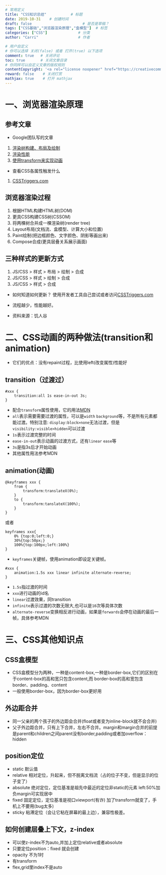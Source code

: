 ```yaml
---
# 常用定义
title: "CSS知识总结"           # 标题
date: 2019-10-31    # 创建时间
draft: false                       # 是否是草稿？
tags: ["CSS基础","浏览器渲染原理","盒模型"]  # 标签
categories: ["CSS"]              # 分类
author: "Carri"                  # 作者

# 用户自定义
# 你可以选择 关闭(false) 或者 打开(true) 以下选项
comment: true   # 关闭评论
toc: true       # 关闭文章目录
# 你同样可以自定义文章的版权规则
contentCopyright: '<a rel="license noopener" href="https://creativecommons.org/licenses/by-nc-nd/4.0/" target="_blank">CC BY-NC-ND 4.0</a>'
reward: false	 # 关闭打赏
mathjax: true    # 打开 mathjax
---
```



# 一、浏览器渲染原理

## 参考文章
* Google团队写的文章


1. [渲染树构建、布局及绘制](https://developers.google.com/web/fundamentals/performance/critical-rendering-path/render-tree-construction)
2. [渲染性能](https://developers.google.com/web/fundamentals/performance/rendering/)
3. [使用transform来实现动画](https://developers.google.com/web/fundamentals/performance/rendering/stick-to-compositor-only-properties-and-manage-layer-count)


* 查看CSS各属性触发什么


1. [CSSTriggers.com](https://csstriggers.com/)
   

## 浏览器渲染过程

1. 根据HTML构建HTML树(DOM)
2. 更具CSS构建CSS树(CSSOM)
3. 将两棵树合并成一棵渲染树(render tree)
4. Layout布局(文档流、盒模型、计算大小和位置)
5. Paint绘制(把边框颜色、文字颜色、阴影等画出来)
6. Compose合成(更具层叠关系展示画面)


## 三种样式的更新方式

1. JS/CSS > 样式 > 布局 > 绘制 > 合成
2. JS/CSS > 样式 > 绘制 > 合成
3. JS/CSS > 样式 > 合成

* 如何知道如何更新？ 使用开发者工具自己尝试或者访问[CSSTriggers.com](https://csstriggers.com/)

* 流程越少，性能越好。

* 资料来源：饥人谷



# 二、CSS动画的两种做法(transition和animation)

* 它们的优点：没有repaint过程，比使用left(改变属性)性能好

## transition（过渡过）

```
#xxx {
    transition:all 1s ease-in-out 3s;
}
```
* 配合`transform`属性使用，它的用法[MDN](https://developer.mozilla.org/zh-CN/docs/Web/CSS/transform)
* `all`表示需要需要过渡的属性，可以是`width` `background`等，不是所有元素都能过渡。特别注意: `display:block>none`无法过渡，但是`visibility:visible>hidden`可以过渡
* `1s`表示过渡完整的时间
* `ease-in-out`表示动画的过渡方式，还有`linear` `ease`等
* `3s`是指3s后才开始动画
* 其他属性用法参考MDN
  

## animation(动画)
```
@keyframes xxx {
    from {
        transform:translateX(0%);
    }
    to {
        transform:tanslateX(100%);
    }
}
```
或者
```
keyframes xxx{
    0% {top:0;left:0;}
    30%{top:50px;}
    100%{top:100px;left:100%}
}
```

* `keyframes`关键帧，使用animation即设定关键帧。


```
#xxx {
    animation:1.5s xxx linear infinite alternate-reverse;
}
```

* `1.5s`指过渡的时间
* `xxx`进行动画的id名
* `linear`过渡效果，同transition
* `infinite`表示过渡的次数无限大,也可以是`10`次等具体次数
* `alternate-reverse`变换相反进行动画，如果是`forwards`会停在动画的最后一帧，具体参考MDN


# 三、CSS其他知识点

## CSS盒模型
* CSS盒模型分为两种，一种是content-box,一种是border-box,它们的区别在于content-box的高和宽只包含content,而 border-box的高和宽包含border、padding、content
* 一般使用border-box，因为border-box更好用

## 外边距合并
* 同一父亲的两个孩子的外边距会合并(float或者变为inline-block就不会合并)
* 父子外边距合并，只有上下合并，左右不合并。margin和margin合并的前提是parent和children之间parent没有border,padding或者加overflow：hidden

## position定位
* static 默认值
* relative 相对定位，升起来，但不脱离文档流（占的位子不变，但是显示的位子变了）
* absolute 绝对定位，定位基准是祖先中最近的定位非static的元素 left:50%加负margin可实现居中
* fixed 固定定位，定位基准是视口viewport(有诈) 加了transform就变了，手机上不要用(bug太多)
* sticky 粘滞定位（会让它粘在屏幕的最上边），兼容性极差。

## 如何创建层叠上下文，z-index
* 可以使z-index不为auto,并加上定位relative或者absolute
* 只要定位position：fixed 就会创建
* opacity 不为1时
* 有transform
* flex,grid里index不是auto
